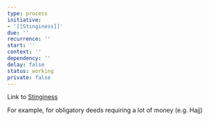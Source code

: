 ```yaml
---
type: process
initiative:
- '[[Stinginess]]'
due: ''
recurrence: ''
start: ''
context: ''
dependency: ''
delay: false
status: working
private: false
---
```


Link to [Stinginess](docs/sidebar1/Initiatives/bad%20traits/Stinginess.md)

For example, for obligatory deeds requiring a lot of money (e.g. Hajj)
